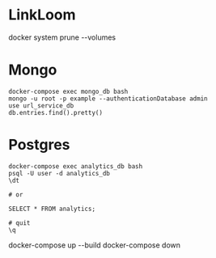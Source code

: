 # LinkLoom


docker system prune --volumes

# Mongo
```
docker-compose exec mongo_db bash
mongo -u root -p example --authenticationDatabase admin
use url_service_db
db.entries.find().pretty()
```

# Postgres

```
docker-compose exec analytics_db bash
psql -U user -d analytics_db
\dt

# or

SELECT * FROM analytics;

# quit
\q 
```

docker-compose up --build
docker-compose down